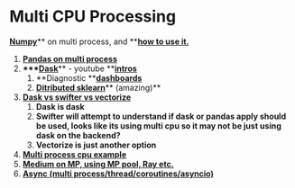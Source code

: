 # Multi CPU Processing

[**Numpy**](https://gitlab.com/tenzing/shared-array)** on multi process, and **[**how to use it.**](https://medium.com/analytics-vidhya/multiprocessing-for-data-scientists-in-python-427b2ff93af1)

1. [**Pandas on multi process**](https://github.com/nalepae/pandarallel)
2. **\*\*\***[**Dask**](https://docs.dask.org/en/latest/)** - youtube **[**intros**](https://www.youtube.com/channel/UCj9eavqmvwaCyKhIlu2GaoA)
   1. **Diagnostic **[**dashboards**](https://www.youtube.com/watch?v=N_GqzcuGLCY)
   2. [**Ditributed sklearn**](https://www.youtube.com/watch?v=5Zf6DQaf7jk)** (amazing)**
3. [**Dask vs swifter vs vectorize**](https://gdcoder.com/speed-up-pandas-apply-function-using-dask-or-swifter-tutorial/)
   1. **Dask is dask**
   2. **Swifter will attempt to understand if dask or pandas apply should be used, looks like its using multi cpu so it may not be just using dask on the backend?**
   3. **Vectorize is just another option**
4. [**Multi process cpu example**](https://datascience.blog.wzb.eu/2017/06/19/speeding-up-nltk-with-parallel-processing/)
5. [**Medium on MP, using MP pool, Ray etc.**](https://medium.com/distributed-computing-with-ray/how-to-scale-python-multiprocessing-to-a-cluster-with-one-line-of-code-d19f242f60ff)
6. [**Async (multi process/thread/coroutines/asyncio)**](https://medium.com/velotio-perspectives/an-introduction-to-asynchronous-programming-in-python-af0189a88bbb)
